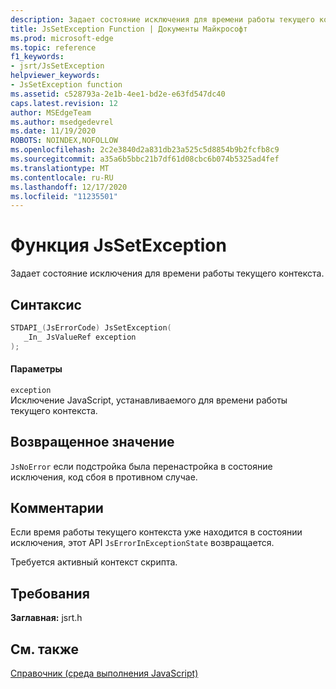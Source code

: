 ```yaml
---
description: Задает состояние исключения для времени работы текущего контекста.
title: JsSetException Function | Документы Майкрософт
ms.prod: microsoft-edge
ms.topic: reference
f1_keywords:
- jsrt/JsSetException
helpviewer_keywords:
- JsSetException function
ms.assetid: c528793a-2e1b-4ee1-bd2e-e63fd547dc40
caps.latest.revision: 12
author: MSEdgeTeam
ms.author: msedgedevrel
ms.date: 11/19/2020
ROBOTS: NOINDEX,NOFOLLOW
ms.openlocfilehash: 2c2e3840d2a831db23a525c5d8854b9b2fcfb8c9
ms.sourcegitcommit: a35a6b5bbc21b7df61d08cbc6b074b5325ad4fef
ms.translationtype: MT
ms.contentlocale: ru-RU
ms.lasthandoff: 12/17/2020
ms.locfileid: "11235501"
---
```

# Функция JsSetException

Задает состояние исключения для времени работы текущего контекста.  
  
## Синтаксис  
  
```cpp  
STDAPI_(JsErrorCode) JsSetException(  
   _In_ JsValueRef exception  
);  
```  
  
#### Параметры  
 `exception`  
 Исключение JavaScript, устанавливаемого для времени работы текущего контекста.  
  
## Возвращенное значение  
 `JsNoError` если подстройка была перенастройка в состояние исключения, код сбоя в противном случае.  
  
## Комментарии  
 Если время работы текущего контекста уже находится в состоянии исключения, этот API `JsErrorInExceptionState` возвращается.  
  
 Требуется активный контекст скрипта.  
  
## Требования  
 **Заглавная:** jsrt.h  
  
## См. также  
 [Справочник (среда выполнения JavaScript)](../chakra-hosting/reference-javascript-runtime.md)

